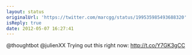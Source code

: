 ```yaml
---
layout: status
originalUrl: 'https://twitter.com/marcgg/status/199535985493688320'
isReply: true
date: 2012-05-07 16:27:41
---
```


@thoughtbot @julienXX  Trying out this right now: http://t.co/Y7GK3gCC
